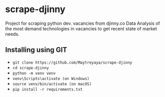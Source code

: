 # scrape-djinny

Project for scraping python dev. vacancies from djinny.co
Data Analysis of the most demand technologies in vacancies to get recent state of market needs.

##  Installing using GIT

- `git clone https://github.com/Maytreyaya/scrape-djinny`
- `cd scrape-djinny`
- `python -m venv venv`
- `venv\Scripts\activate (on Windows)`
- `source venv/bin/activate (on macOS)`
- `pip install -r requirements.txt`
